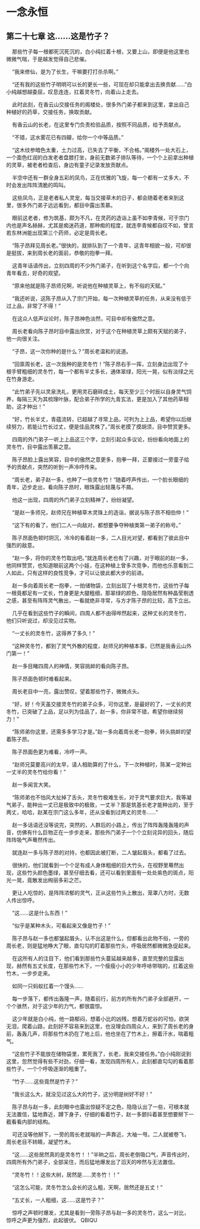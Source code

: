 # 一念永恒 
 ## 第二十七章 这……这是竹子？
     那些竹子每一根都死沉死沉的，白小纯扛着十根，又要上山，即便是他这里也微微气喘，于是越发觉得自己悲催。

    “我来修仙，是为了长生，干嘛要打打杀杀啊。”

    “还有我的这些竹子明明可以长的更长一些，可现在却只能拿出去换贡献……”白小纯越想越委屈，叹息连连，扛着灵冬竹，向着山上走去。

    此时此刻，在香云山交接任务的阁楼处，很多外门弟子都来到这里，拿出自己种植好的药草，交接任务，换取贡献。

    有香云山的长老，在这里专门负责检验品质，按照不同品质，给予贡献点。

    “不错，这水雾花已有四瓣，给你一个中等品质。”

    “这木纹参暗色太重，土力过高，已失去了平衡，不合格。”阁楼外一处大石上，一个面色红润的白发老者盘膝打坐，身前无数弟子排队等待，一个个上前拿出种植的灵草，被老者检查后，身边有童子记录发放贡献点。

    半空中还有一群全身五彩的凤鸟，正在优雅的飞旋，每一个都有一丈多大，不时会发出阵阵清脆的鸣叫。

    这些凤鸟，正是老者私人灵宠，每当交接草木的日子，都会随着老者来到这里，很多外门弟子远远看到，都目中露出羡慕。

    眼前这老者，修为筑基，颇为不凡，在灵药的造诣上虽不如李青候，可于宗门内也是声名赫赫，尤其是痴迷药道，那种痴的程度，就连李青候都自叹不如，曾言若东林洲能出现第三个药师，必定是周长老。

    “陈子昂拜见周长老。”很快的，就排队到了一个青年，这青年相貌一般，可却很是挺拔，来到周长老的面前，恭敬的抱拳一拜。

    这青年话语传出，立刻四周的不少外门弟子，在听到这个名字后，都一个个向青年看去，好奇的观望。

    “原来他就是陈子昂师兄啊，听说他在种植灵草上，有不俗的天赋。”

    “我还听说，这陈子昂从入了宗门开始，每一次种植灵草的任务，从来没有低于过上品，非常了不得！”

    在这众人低声议论时，陈子昂神色淡然，可目中却有傲然之意。

    周长老看向陈子昂时目中露出欣赏，对于这个在种植灵草上颇有天赋的弟子，他一向很关注。

    “子昂，这一次你种的是什么？”周长老温和的说道。

    “回禀周长老，这一次我种的是灵冬竹！”陈子昂右手一挥，立刻身边出现了十根手臂粗细的灵冬竹，每一个都有半丈多长，通体翠绿，阳光一晃，似有淡绿之光在竹身游走。

    “此竹弟子先以灵泉洗礼，更用灵石磨碎成土，每天至少三个时辰以自身灵气饲养，每隔三天为其梳理叶脉，配合弟子所学的九青玄法，更是加入了其他药草相助，这才种出！”

    “好，竹长半丈，青蕴流转，已超越了寻常上品，可列为上上品，希望你以后继续努力，若能让竹长过丈，便是佳品灵株了。”周长老摸了摸胡须，目中赞赏更多。

    四周的外门弟子一听上上品这三个字，立刻引起众多议论，纷纷看向地面上的灵冬竹，目中露出羡慕之意。

    陈子昂脸上露出笑容，目中的傲然之意更多，抱拳一拜，正要接过一旁童子给予的贡献点，突然的听到一声冷哼传来。

    “周长老，弟子赵一多，也种了一些灵冬竹！”随着哼声传出，一个脸长眼细的青年，迈步走出，看向陈子昂时，眼珠露出轻蔑与不屑。

    他这一出现，四周的外门弟子立刻精神了，纷纷凝望。

    “是赵一多师兄，赵师兄在种植草木灵珠上的造诣，据说与陈子昂不相伯仲！”

    “这下有的看了，他们二人一向敌对，都想要争夺种植类第一弟子的称号。”

    陈子昂面色顿时阴沉，冷冷的看着赵一多，二人目光对望，都看到了彼此目中强烈的敌意。

    “赵一多，将你的灵冬竹取出吧。”就连周长老也有了兴趣，对于眼前的赵一多，他同样赞赏，也知道眼前这两个小娃，在这种植上曾多次竞争，而他也乐意看到二人如此，只有这样的良性竞争，才可以让彼此都大步的前进。

    赵一多向着周长老一抱拳，一拍储物袋，立刻出现了十根灵冬竹，这些竹子每一根竟都足有一丈长，竹身更是大腿粗细，那翠绿的颜色，隐隐居然有种晶莹剔透之感，甚至有阵阵灵气散出，一看就绝非寻常，与方才陈子昂的比较，高下立出。

    几乎在看到这些竹子的瞬间，四周人都不由得哗然起来，这种丈长的灵冬竹，他们只听说过，却没见过实物。

    “一丈长的灵冬竹，这得养了多久！”

    “这种灵冬竹，都到了灵气外散的程度，赵师兄的种植本事，已然是我香云山外门第一！”

    赵一多目睹四周人的神情，笑容挑衅的看向陈子昂。

    陈子昂面色顿时难看起来。

    周长老目中一亮，露出赞叹，望着那些竹子，微微点头。

    “好，好！今天虽交接灵冬竹的弟子众多，可你这里，是最好的了，一丈长的灵冬竹，已突破了上品，足以列为佳品了，赵一多，你非常不错，希望你继续努力！”

    “陈师弟你这里，还需多多学习才是。”赵一多向着周长老一抱拳，转头挑衅的望着陈子昂。

    陈子昂面色更为难看，冷哼一声。

    “赵师兄莫要高兴的太早，请人相助算的了什么，下一次种植时，陈某一定种出一丈半的灵冬竹给你看！”

    赵一多闻言大笑。

    “陈师弟也不怕风大扯掉了舌头，灵冬竹极难生长，对于灵气要求巨大，我等凝气弟子，能种出一丈已是极致中的极致，一丈半？那是筑基长老才能种出的，至于两丈，哈哈，赵某在宗门这么多年，还从没看到过两丈的灵冬……”

    赵一多话语还没等说完，突然的，人群后的小路上，传出了阵阵轰隆轰隆的声音，仿佛有什么巨物正在一步步走来，那些外门弟子一个个立刻诧异的回头，随后阵阵吸气声蓦然传出。

    就连赵一多与陈子昂的对持，也都因此被打断，二人皱起眉头，都看了过去。

    很快的，他们就看到一个个足有成人身体粗细的巨大竹头，在视野里蓦然出现，这些竹头颜色墨绿，甚至仔细去看，还可以看到里面有一处处紫色的斑点，阳光一晃，竟散发出绚丽多彩之芒。

    更让人吃惊的，是阵阵浓郁的灵气，正从这些竹头上散出，笼罩八方时，无数人传出惊呼。

    “这……这是什么东西！”

    “似乎是某种木头，可看起来又像是竹子！”

    陈子昂与赵一多也都皱起眉头，认不出这是什么，但都看出此物不俗，一旁的周长老，则是猛地睁大了眼，直勾勾的盯着那些竹头，呼吸居然都微微急促起来。

    在这所有人的注目下，他们看到那些竹头蔓延越来越多，直至完整的显露出现，赫然有五丈长度，在那些竹木下，一个瘦瘦小小的少年呼哧带喘的，扛着这些竹木，一步步走来。

    如同一只蚂蚁扛着一个馒头……

    每一步落下，都传出轰隆一声，随着前行，前方的所有外门弟子全部避开，一个个骇然，对于这少年的力气，都很震惊。

    这少年就是白小纯，他一路郁闷，想着小比的凶残，想着万蛇谷的可怕，欲哭无泪，爬着山路，此刻好不容易来到这里，也没理会四周众人，来到了周长老的身前，轰轰几声，将那些竹木扔在了地上后，他也坐在了竹木上，擦着汗水，喘着粗气。

    “这些竹子不能放在储物袋里，累死我了，长老，我来交接任务。”白小纯刚说到这里，忽然觉得有些不对劲，仔细一看，发现四周所有人，此刻都直勾勾的看着那些竹子，一个个呼吸逐渐的粗重了。

    “竹子……这些竟然是竹子？”

    “我长这么大，就没见过这么大的竹子，这分明是树好不好！”

    陈子昂与赵一多，此刻眼中也露出惊疑不定之色，隐隐认出了一些，可根本就无法置信，猛地靠近，蹲下身子，仔细的看着竹子，赵一多颤抖着甚至想要掰下一截看看内部的结构。

    可还没等他掰下，一旁的周长老就嗡的一声靠近，大袖一甩，二人就被卷飞，周长老目不转睛，凝望竹木。

    “这……这些居然真的是灵冬竹！！”半晌之后，周长老倒吸口气，声音传出时，四周所有外门弟子，全部呆住，而后猛地爆发出了滔天的哗然与无法置信。

    “灵冬竹！！这些大树，居然是……灵冬竹！！”

    “这怎么可能，灵冬竹怎么会长的这么粗，天啊，居然还是五丈！”

    “五丈长，一人粗细，这……这是竹子？”

    惊呼之声顿时爆发，尤其是看到一旁陈子昂与赵一多的灵冬竹，这么一对比，惊呼之声更为强烈，此起彼伏。 
QBIQU